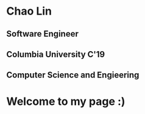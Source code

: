 <html>
    <body>
        <h1> Chao Lin </h1>
        <h2> Software Engineer </h2>
        <h2> Columbia University C'19 </h2>
        <h2> Computer Science and Engieering </h2>
        <h1> Welcome to my page :) </h1> 
    </body>
</html>
